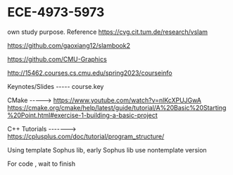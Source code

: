 # ECE-4973-5973
own study purpose. Reference
https://cvg.cit.tum.de/research/vslam

https://github.com/gaoxiang12/slambook2

https://github.com/CMU-Graphics

http://15462.courses.cs.cmu.edu/spring2023/courseinfo 

Keynotes/Slides  ----- course.key

CMake -----> https://www.youtube.com/watch?v=nlKcXPUJGwA
             https://cmake.org/cmake/help/latest/guide/tutorial/A%20Basic%20Starting%20Point.html#exercise-1-building-a-basic-project


C++ Tutorials -------> https://cplusplus.com/doc/tutorial/program_structure/

Using template Sophus lib, early Sophus lib use nontemplate version

For code , wait to finish
